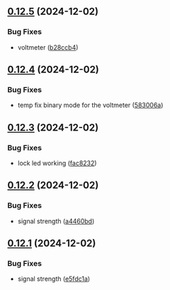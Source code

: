 ## [0.12.5](https://github.com/olipayne/Arduino-Morse-Radio/compare/v0.12.4...v0.12.5) (2024-12-02)


### Bug Fixes

* voltmeter ([b28ccb4](https://github.com/olipayne/Arduino-Morse-Radio/commit/b28ccb4adf0c34d1dfff545b7c3174f020049442))



## [0.12.4](https://github.com/olipayne/Arduino-Morse-Radio/compare/v0.12.3...v0.12.4) (2024-12-02)


### Bug Fixes

* temp fix binary mode for the voltmeter ([583006a](https://github.com/olipayne/Arduino-Morse-Radio/commit/583006af48c956d0be75e0ba5afc44bd6241f315))



## [0.12.3](https://github.com/olipayne/Arduino-Morse-Radio/compare/v0.12.2...v0.12.3) (2024-12-02)


### Bug Fixes

* lock led working ([fac8232](https://github.com/olipayne/Arduino-Morse-Radio/commit/fac82320e3540fc51332677a07ded03f56e107b1))



## [0.12.2](https://github.com/olipayne/Arduino-Morse-Radio/compare/v0.12.1...v0.12.2) (2024-12-02)


### Bug Fixes

* signal strength ([a4460bd](https://github.com/olipayne/Arduino-Morse-Radio/commit/a4460bd481ff1dca21b877866e6b2c6998294372))



## [0.12.1](https://github.com/olipayne/Arduino-Morse-Radio/compare/v0.12.0...v0.12.1) (2024-12-02)


### Bug Fixes

* signal strength ([e5fdc1a](https://github.com/olipayne/Arduino-Morse-Radio/commit/e5fdc1a99cc282323b3798d004923c92d94f6bb8))



